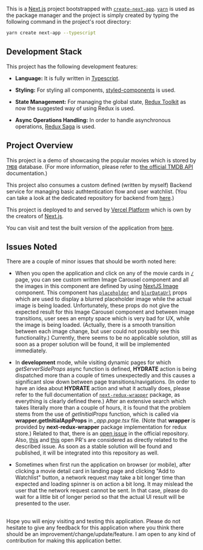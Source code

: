 This is a [Next.js](https://nextjs.org/) project bootstrapped with [`create-next-app`](https://github.com/vercel/next.js/tree/canary/packages/create-next-app). [`yarn`](https://yarnpkg.com/) is used as the package manager and the project is simply created by typing the following command in the project's root directory:

```bash
yarn create next-app --typescript
```

## Development Stack

This project has the following development features: 
  
- **Language:** It is fully written in [Typescript](https://www.typescriptlang.org/).

- **Styling:** For styling all components, [styled-components](https://styled-components.com/docs) is used.

- **State Management:** For managing the global state, [Redux Toolkit](https://redux-toolkit.js.org/introduction/getting-started) as now the suggested way of using Redux is used.

- **Async Operations Handling:** In order to handle asynchronous operations, [Redux Saga](https://redux-saga.js.org/docs/introduction/GettingStarted) is used.

## Project Overview

This project is a demo of showcasing the popular movies which is stored by [`TMDB`](https://www.themoviedb.org/?language=en-US) database. (For more information, please refer to [the official TMDB API](https://developers.themoviedb.org/3/getting-started/introduction) documentation.)

This project also consumes a custom defined (written by myself) Backend service for managing basic authtentication flow and user watchlist. (You can take a look at the dedicated repository for backend from [here](https://github.com/merthelva/movie-browser-app-backend).)

This project is deployed to and served by [Vercel Platform](https://vercel.com/new?utm_medium=default-template&filter=next.js&utm_source=create-next-app&utm_campaign=create-next-app-readme) which is own by the creators of [Next.js](https://nextjs.org/).

You can visit and test the built version of the application from [here](https://movie-browser-app.vercel.app/).

## Issues Noted

There are a couple of minor issues that should be worth noted here:

- When you open the application and click on any of the movie cards in [`/`](https://movie-browser-app.vercel.app/) page, you can see custom written Image Carousel component and all the images in this component are defined by using [NextJS Image](https://nextjs.org/docs/api-reference/next/image) component. This component has [`placeholder`](https://nextjs.org/docs/api-reference/next/image#placeholder) and [`blurDataUrl`](https://nextjs.org/docs/api-reference/next/image#blurdataurl) props which are used to display a blurred placeholder image while the actual image is being loaded. Unfortunately, these props do not give the expected result for this Image Carousel component and between image transitions, user sees an empty space which is very bad for UX, while the image is being loaded. (Actually, there is a smooth transition between each image change, but user could not possibly see this functionality.) Currently, there seems to be no applicable solution, still as soon as a proper solution will be found, it will be implemented immediately.

- In **development** mode, while visiting dynamic pages for which *getServerSideProps* async function is defined, **HYDRATE** action is being dispatched more than a couple of times unexpectedly and this causes a significant slow down between page transitions/navigations. (In order to have an idea about **HYDRATE** action and what it actually does, please refer to the full documentation of [`next-redux-wrapper`](https://github.com/kirill-konshin/next-redux-wrapper#redux-wrapper-for-nextjs-) package, as everything is clearly defined there.) After an extensive search which takes literally more than a couple of hours, it is found that the problem stems from the use of *getInitialProps* function, which is called via **wrapper.getInitialAppProps** in *_app.page.tsx* file. (Note that **wrapper** is provided by **next-redux-wrapper** package implementation for redux store.) Related to that, there is an [open issue](https://github.com/kirill-konshin/next-redux-wrapper/issues/472) in the official repository. Also, [this](https://github.com/kirill-konshin/next-redux-wrapper/issues/433) and [this](https://github.com/kirill-konshin/next-redux-wrapper/issues/422) open PR's are considered as directly related to the described issue. As soon as a stable solution will be found and published, it will be integrated into this repository as well.

- Sometimes when first run the application on browser (or mobile), after clicking a movie detail card in landing page and clicking "Add to Watchlist" button, a network request may take a bit longer time than expected and loading spinner is on action a bit long. It may mislead the user that the network request cannot be sent. In that case, please do wait for a little bit of longer period so that the actual UI result will be presented to the user. 

##

Hope you will enjoy visiting and testing this application. Please do not hesitate to give any feedback for this application where you think there should be an improvement/change/update/feature. I am open to any kind of contribution for making this application better.
